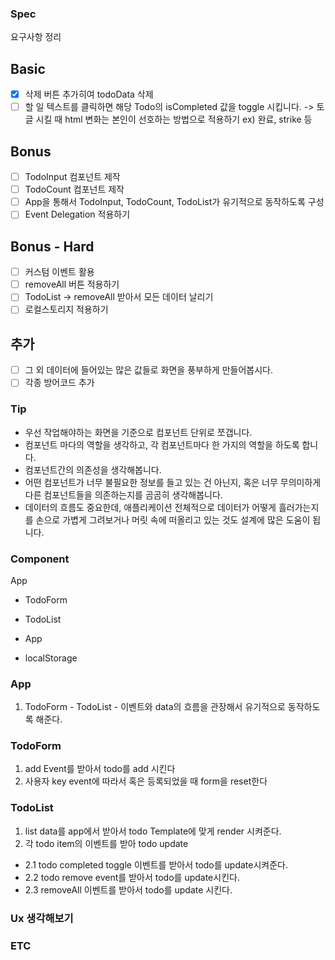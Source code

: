 ### Spec 

요구사항 정리 

## Basic
- [x] 삭제 버튼 추가히여 todoData 삭제 
- [ ] 할 일 텍스트를 클릭하면 해당 Todo의 isCompleted 값을 toggle 시킵니다. 
-> 토글 시킬 때 html 변화는 본인이 선호하는 방법으로 적용하기 
ex) 완료, strike 등 
 
## Bonus 
- [ ] TodoInput 컴포넌트 제작
- [ ] TodoCount 컴포넌트 제작
- [ ] App을 통해서 TodoInput, TodoCount, TodoList가 유기적으로 동작하도록 구성  
- [ ] Event Delegation 적용하기 
 
## Bonus - Hard
- [ ] 커스텀 이벤트 활용
- [ ] removeAll 버튼 적용하기 
- [ ] TodoList -> removeAll 받아서 모든 데이터 날리기 
- [ ] 로컬스토리지 적용하기 

## 추가
- [ ] 그 외 데이터에 들어있는 많은 값들로 화면을 풍부하게 만들어봅시다.
- [ ] 각종 방어코드 추가

### Tip 
* 우선 작업해야하는 화면을 기준으로 컴포넌트 단위로 쪼갭니다.
* 컴포넌트 마다의 역할을 생각하고, 각 컴포넌트마다 한 가지의 역할을 하도록 합니다.
* 컴포넌트간의 의존성을 생각해봅니다. 
* 어떤 컴포넌트가 너무 불필요한 정보를 들고 있는 건 아닌지, 혹은 너무 무의미하게 다른 컴포넌트들을 의존하는지를 곰곰히 생각해봅니다.
* 데이터의 흐름도 중요한데, 애플리케이션 전체적으로 데이터가 어떻게 흘러가는지를 손으로 가볍게 그려보거나 머릿 속에 떠올리고 있는 것도 설계에 많은 도움이 됩니다.

### Component 


App
- TodoForm 
- TodoList
- App
 
- localStorage

### App 

1. TodoForm - TodoList - 이벤트와 data의 흐름을 관장해서 유기적으로 동작하도록 해준다. 


### TodoForm

1. add Event를 받아서 todo를 add 시킨다 
2. 사용자 key event에 따라서 혹은 등록되었을 때  form을 reset한다  


### TodoList

1. list data를 app에서 받아서 todo Template에 맞게 render 시켜준다. 
2. 각 todo item의 이벤트를 받아 todo update
- 2.1 todo completed toggle 이벤트를 받아서 todo를 update시켜준다.
- 2.2 todo remove event를 받아서 todo를 update시킨다. 
- 2.3 removeAll 이벤트를 받아서 todo를 update 시킨다. 

### Ux 생각해보기 


### ETC
